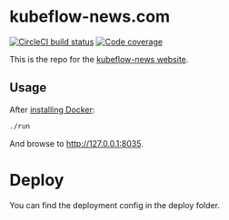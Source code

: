 # kubeflow-news.com
[![CircleCI build status](https://circleci.com/gh/canonical-web-and-design/kubeflow-news.com.svg?style=shield)](https://circleci.com/gh/canonical-web-and-design/kubeflow-news.com) [![Code coverage](https://codecov.io/gh/canonical-web-and-design/kubeflow-news.com/branch/master/graph/badge.svg)](https://codecov.io/gh/canonical-web-and-design/kubeflow-news.com)

This is the repo for the [kubeflow-news website](https://kubeflow-news.com).

## Usage

After [installing Docker](https://docs.docker.com/install/):

``` bash
./run
```

And browse to http://127.0.0.1:8035.

# Deploy
You can find the deployment config in the deploy folder.
